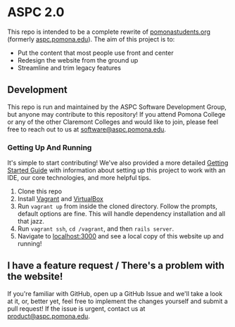 # ASPC 2.0
This repo is intended to be a complete rewrite of [pomonastudents.org](https://pomonastudents.org) (formerly [aspc.pomona.edu](http://aspc.pomona.edu)). The aim of this project is to: 
 - Put the content that most people use front and center
 - Redesign the website from the ground up
 - Streamline and trim legacy features

## Development
This repo is run and maintained by the ASPC Software Development Group, but anyone may contribute to this repository! 
If you attend Pomona College or any of the other Claremont Colleges and would like to join, please feel free to reach out to us at software@aspc.pomona.edu.

### Getting Up And Running
It's simple to start contributing! We've also provided a more detailed [Getting Started Guide](docs/getting-started.md) 
with information about setting up this project to work with an IDE, our core technologies, and more helpful tips.

 1. Clone this repo
 2. Install [Vagrant](https://www.vagrantup.com/downloads.html) and [VirtualBox](https://www.virtualbox.org/wiki/Downloads)
 3. Run `vagrant up` from inside the cloned directory. Follow the prompts, default options are fine. This will handle dependency installation and all that jazz. 
 4. Run `vagrant ssh`, `cd /vagrant`, and then `rails server`.
 5. Navigate to [localhost:3000](http://localhost:3000) and see a local copy of this website up and running! 


## I have a feature request / There's a problem with the website! 

If you're familiar with GitHub, open up a GitHub Issue and we'll take a look at it, or, better yet, feel free to implement the changes 
yourself and submit a pull request! If the issue is urgent, contact us at product@aspc.pomona.edu.